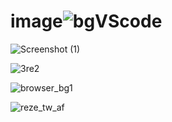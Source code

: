 # image![bgVScode](https://user-images.githubusercontent.com/127299101/223679836-8d897d20-82ed-4f18-a07d-d871f4c2dc93.jpg)

![Screenshot (1)](https://user-images.githubusercontent.com/127299101/223804009-95c26c29-c1d3-453b-9af1-d3e231b7fa99.png)

![3re2](https://github.com/khuong-d4ng/image/assets/127299101/c6005e0a-787e-444f-81b2-bd401cec516c)

![browser_bg1](https://github.com/khuong-d4ng/image/assets/127299101/faa91ea8-c4e0-4597-b173-84954076e97a)

![reze_tw_af](https://github.com/khuong-d4ng/image/assets/127299101/e313964d-6b6d-45b4-ae08-839e4ed3dc48)


